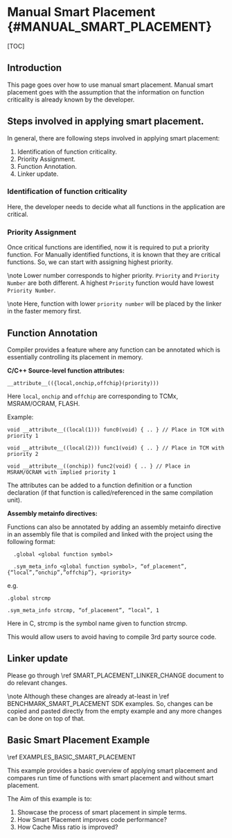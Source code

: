 # Manual Smart Placement {#MANUAL_SMART_PLACEMENT}

[TOC]

## Introduction

This page goes over how to use manual smart placement. Manual smart placement goes with the assumption that the information on function criticality is already known by the developer.

## Steps involved in applying smart placement.

In general, there are following steps involved in applying smart placement:
1. Identification of function criticality.
2. Priority Assignment.
3. Function Annotation.
4. Linker update.

### Identification of function criticality

Here, the developer needs to decide what all functions in the application are critical.

### Priority Assignment

Once critical functions are identified, now it is required to put a priority function. For Manually identified functions, it is known that they are critical functions. So, we can start with assigning highest priority.

\note
Lower number corresponds to higher priority. `Priority` and `Priority Number` are both different. A highest `Priority` function would have lowest `Priority Number`.

\note
Here, function with lower `priority number` will be placed by the linker in the faster memory first.


## Function Annotation

Compiler provides a feature where any function can be annotated which is essentially controlling its placement in memory.

**C/C++ Source-level function attributes:**

    __attribute__(({local,onchip,offchip}(priority)))

Here `local`, `onchip` and `offchip` are corresponding to TCMx, MSRAM/OCRAM, FLASH.

Example:

    void __attribute__((local(1))) func0(void) { .. } // Place in TCM with priority 1

    void __attribute__((local(2))) func1(void) { .. } // Place in TCM with priority 2

    void __attribute__((onchip)) func2(void) { .. } // Place in MSRAM/OCRAM with implied priority 1

The attributes can be added to a function definition or a function declaration (if that function is called/referenced in the same compilation unit).

**Assembly metainfo directives:**

Functions can also be annotated by adding an assembly metainfo directive in an assembly file that is compiled and linked with the project using the following format:

      .global <global function symbol>

      .sym_meta_info <global function symbol>, “of_placement”, {“local”,”onchip”,”offchip”}, <priority>

e.g.

    .global strcmp

    .sym_meta_info strcmp, “of_placement”, “local”, 1


Here in C, strcmp is the symbol name given to function strcmp.

This would allow users to avoid having to compile 3rd party source code.

## Linker update

Please go through \ref SMART_PLACEMENT_LINKER_CHANGE document to do relevant changes.

\note
Although these changes are already at-least in \ref BENCHMARK_SMART_PLACEMENT SDK examples. So, changes can be copied and pasted directly from the empty example and any more changes can be done on top of that.

## Basic Smart Placement Example

\ref EXAMPLES_BASIC_SMART_PLACEMENT

This example provides a basic overview of applying smart placement and compares run time of functions with smart placement and without smart placement.

The Aim of this example is to:
1. Showcase the process of smart placement in simple terms.
2. How Smart Placement improves code performance?
3. How Cache Miss ratio is improved?
